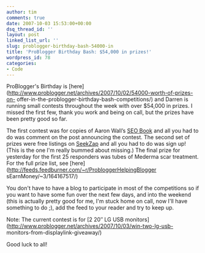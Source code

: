```yaml
---
author: tim
comments: true
date: 2007-10-03 15:53:00+00:00
dsq_thread_id: ''
layout: post
linked_list_url: ''
slug: problogger-birthday-bash-54000-in
title: 'ProBlogger Birthday Bash: $54,000 in prizes!'
wordpress_id: 78
categories:
- Code
---
```


ProBlogger's Birthday is
[here](http://www.problogger.net/archives/2007/10/02/54000-worth-of-prizes-on-
offer-in-the-problogger-birthday-bash-competitions/) and Darren is running
small contests throughout the week with over $54,000 in prizes. I missed the
first few, thank you work and being on call, but the prizes have been pretty
good so far.  
  
The first contest was for copies of Aaron Wall’s [SEO
Book](http://www.seobook.com/) and all you had to do was comment on the post
announcing the contest. The second set of prizes were free listings on
[SeekZap](http://www.seekzap.com/) and all you had to do was sign up! (This is
the one I'm really bummed about missing.) The final prize for yesterday for
the first 25 responders was tubes of Mederma scar treatment. For the full
prize list, see [here](http://feeds.feedburner.com/~r/ProbloggerHelpingBlogger
sEarnMoney/~3/164167517/)  
  
You don't have to have a blog to participate in most of the competitions so if
you want to have some fun over the next few days, and into the weekend (this
is actually pretty good for me, I'm stuck home on call, now I'll have
something to do ;), add the feed to your reader and try to keep up.  
  
Note: The current contest is for [2 20″ LG USB
monitors](http://www.problogger.net/archives/2007/10/03/win-two-lg-usb-
monitors-from-displaylink-giveaway/)  
  
Good luck to all!

